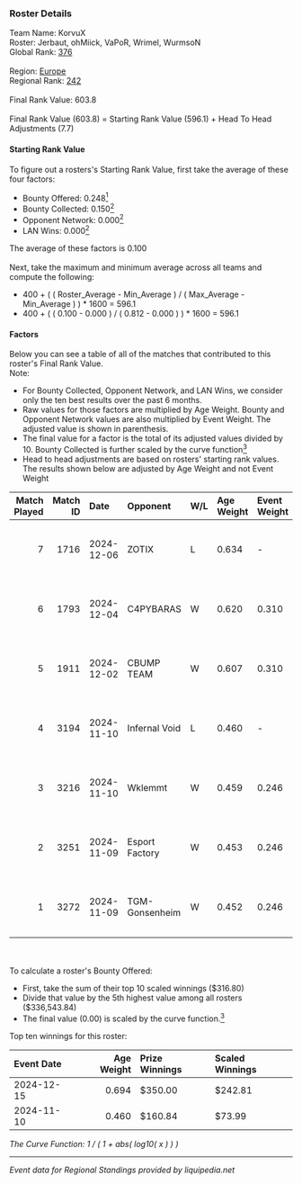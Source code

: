### Roster Details<br />
Team Name: KorvuX<br />
Roster: Jerbaut, ohMiick, VaPoR, Wrimel, WurmsoN<br />
Global Rank: [376](../../standings_global_2025_03_01.md)<br />
<br />
Region: [Europe]( ../../standings_europe_2025_03_01.md)<br />
Regional Rank: [242]( ../../standings_europe_2025_03_01.md)<br />
<br />
Final Rank Value:  603.8<br />
<br />
Final Rank Value (603.8) = Starting Rank Value (596.1) + Head To Head Adjustments (7.7)<br />

#### Starting Rank Value<br />
To figure out a rosters's Starting Rank Value, first take the average of these four factors:<br />
- Bounty Offered: 0.248[<sup>1</sup>](#table2)
- Bounty Collected: 0.150[<sup>2</sup>](#table1)
- Opponent Network: 0.000[<sup>2</sup>](#table1)
- LAN Wins: 0.000[<sup>2</sup>](#table1)

The average of these factors is 0.100<br />
<br />
Next, take the maximum and minimum average across all teams and compute the following:<br />
- 400 + ( ( Roster_Average - Min_Average ) / ( Max_Average - Min_Average ) ) * 1600 = 596.1
- 400 + ( ( 0.100 - 0.000 ) / ( 0.812 - 0.000 ) ) * 1600 = 596.1


#### Factors<br />
Below you can see a table of all of the matches that contributed to this roster's Final Rank Value.<br />
Note:<br />

- For Bounty Collected, Opponent Network, and LAN Wins, we consider only the ten best results over the past 6 months.
- Raw values for those factors are multiplied by Age Weight. Bounty and Opponent Network values are also multiplied by Event Weight. The adjusted value is shown in parenthesis.
- The final value for a factor is the total of its adjusted values divided by 10. Bounty Collected is further scaled by the curve function[<sup>3</sup>](#curveFunction)
- Head to head adjustments are based on rosters' starting rank values. The results shown below are adjusted by Age Weight and not Event Weight
<span id="table1"></span><br />


| Match Played | Match ID | Date       | Opponent       | W/L | Age Weight | Event Weight | Bounty Collected | Opponent Network | LAN Wins  | H2H Adj. | Roster                                   |
| -: | -: | :- | :- | :- | :- | :- | :- | :- | :- | -: | :- |
|            7 |     1716 | 2024-12-06 | ZOTIX          | L   | 0.634      | -            | -                | -                | -         |    -9.33 | Jerbaut, ohMiick, VaPoR, Wrimel, WurmsoN |
|            6 |     1793 | 2024-12-04 | C4PYBARAS      | W   | 0.620      | 0.310        | 0.000 (0.000)    | 0.000 (0.000)    | 0 (0.000) |     4.54 | Jerbaut, ohMiick, VaPoR, Wrimel, WurmsoN |
|            5 |     1911 | 2024-12-02 | CBUMP TEAM     | W   | 0.607      | 0.310        | 0.000 (0.000)    | 0.000 (0.000)    | 0 (0.000) |     4.57 | Jerbaut, ohMiick, VaPoR, Wrimel, WurmsoN |
|            4 |     3194 | 2024-11-10 | Infernal Void  | L   | 0.460      | -            | -                | -                | -         |    -7.22 | Jerbaut, ohMiick, VaPoR, Wrimel, wurmsoN |
|            3 |     3216 | 2024-11-10 | Wklemmt        | W   | 0.459      | 0.246        | 0.000 (0.000)    | 0.023 (0.003)    | 0 (0.000) |     6.56 | Jerbaut, ohMiick, VaPoR, Wrimel, wurmsoN |
|            2 |     3251 | 2024-11-09 | Esport Factory | W   | 0.453      | 0.246        | 0.000 (0.000)    | 0.000 (0.000)    | 0 (0.000) |     5.08 | Jerbaut, ohMiick, VaPoR, Wrimel, wurmsoN |
|            1 |     3272 | 2024-11-09 | TGM-Gonsenheim | W   | 0.452      | 0.246        | 0.000 (0.000)    | 0.000 (0.000)    | 0 (0.000) |     3.54 | Jerbaut, ohMiick, VaPoR, Wrimel, wurmsoN |

<br />
<span id="table2"></span><br />
To calculate a roster's Bounty Offered:<br />

- First, take the sum of their top 10 scaled winnings ($316.80)
- Divide that value by the 5th highest value among all rosters ($336,543.84)
- The final value (0.00) is scaled by the curve function.[<sup>3</sup>](#curveFunction)

Top ten winnings for this roster:<br />

| Event Date | Age Weight | Prize Winnings | Scaled Winnings |
| :- | -: | :- | :- |
| 2024-12-15 |      0.694 | $350.00        | $242.81         |
| 2024-11-10 |      0.460 | $160.84        | $73.99          |


<span id="curveFunction"></span>_The Curve Function: 1 / ( 1 + abs( log10( x ) ) )_<br />

---
_Event data for Regional Standings provided by liquipedia.net_<br />
